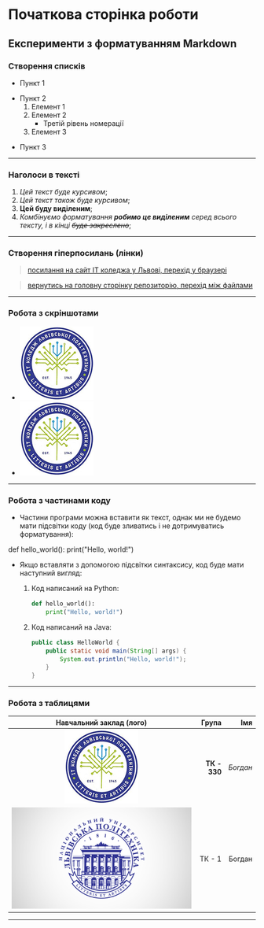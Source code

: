 # Початкова сторінка роботи
## Експерименти з форматуванням Markdown
### Створення списків
- Пункт 1
+ Пункт 2
    1. Елемент 1
    2. Елемент 2
       * Третій рівень номерації
    3. Елемент 3
- Пункт 3
---

### Наголоси в тексті
1. *Цей текст буде курсивом*;
2. _Цей текст також буде курсивом_;
3. **Цей буду виділеним**;
4. _Комбінуємо форматування **робимо це виділеним** серед всього тексту, і в кінці ~~буде закреслено~~_;
---

### Створення гіперпосилань (лінки)
> [посилання на сайт IT коледжа у Львові, перехід у браузері](https://itcollege.lviv.ua/ "Це просто відображення при наведенні на посиланя")

> [вернутись на головну сторінку репозиторію, перехід між файлами](../README.md "переходимо до README")
---

### Робота з скріншотами
- ![Вставляємо картику як файл, це варіант буль ше нам підходить для лабораторних](logo-lit.jpg "Лого коледжу")
- ![Всталяємо картинку з прямим посиланням на репозиторій](https://github.com/BobasB/2023_tk330_oop/raw/main/init/logo-lit.jpg "Не забуваємо замінити blob на raw")
---

### Робота з частинами коду

- Частини програми можна вставити як текст, однак ми не будемо мати підсвітки коду (код буде зливатись і не дотримуватись форматування):

def hello_world():
    print("Hello, world!")

- Якщо вставляти з допомогою підсвітки синтаксису, код буде мати наступний вигляд:

    1. Код написаний на Python:
        ```python
        def hello_world():
            print("Hello, world!")
        ```
    1. Код написаний на Java:
        ```java
        public class HelloWorld {
            public static void main(String[] args) {
                System.out.println("Hello, world!");
            }
        }
        ```
---

### Робота з таблицями

| Навчальний заклад (лого) | Група | Імя |
|:---:|---:|---:|
|![будь який текст](logo-lit.jpg "ІТ коледж Львів")|**ТК - 330**|_Богдан_|
|![](logo-lp.jpg "Національний Університет Львівська політехніка")| ТК - 1 | Богдан |

---


